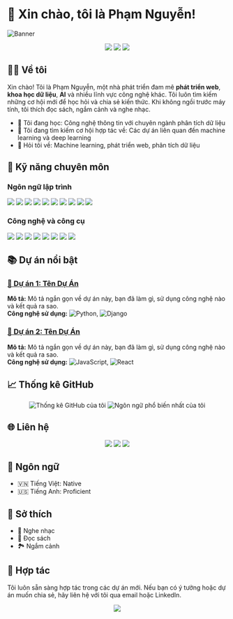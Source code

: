 # 🌟 Xin chào, tôi là Phạm Nguyễn!

![Banner](https://via.placeholder.com/800x200.png?text=Welcome+to+my+GitHub+Profile)

<p align="center">
  <img src="https://img.shields.io/badge/Status-Active-brightgreen?style=flat-square" />
  <img src="https://img.shields.io/github/followers/PhamNguyenDev3?style=social" />
  <img src="https://img.shields.io/github/stars/PhamNguyenDev3?style=social" />
</p>

## 🧑‍💻 Về tôi
Xin chào! Tôi là Phạm Nguyễn, một nhà phát triển đam mê **phát triển web**, **khoa học dữ liệu**, **AI** và nhiều lĩnh vực công nghệ khác. Tôi luôn tìm kiếm những cơ hội mới để học hỏi và chia sẻ kiến thức. Khi không ngồi trước máy tính, tôi thích đọc sách, ngắm cảnh và nghe nhạc.

- 🌱 Tôi đang học: Công nghệ thông tin với chuyên ngành phân tích dữ liệu
- 👯 Tôi đang tìm kiếm cơ hội hợp tác về: Các dự án liên quan đến machine learning và deep learning
- 💬 Hỏi tôi về: Machine learning, phát triển web, phân tích dữ liệu

## 💼 Kỹ năng chuyên môn
### Ngôn ngữ lập trình
<p align="left">
  <img src="https://img.shields.io/badge/C-00599C?style=flat-square&logo=c&logoColor=white" />
  <img src="https://img.shields.io/badge/C++-00599C?style=flat-square&logo=c%2B%2B&logoColor=white" />
  <img src="https://img.shields.io/badge/C%23-239120?style=flat-square&logo=c-sharp&logoColor=white" />
  <img src="https://img.shields.io/badge/Java-007396?style=flat-square&logo=java&logoColor=white" />
  <img src="https://img.shields.io/badge/HTML5-E34F26?style=flat-square&logo=html5&logoColor=white" />
  <img src="https://img.shields.io/badge/CSS3-1572B6?style=flat-square&logo=css3&logoColor=white" />
  <img src="https://img.shields.io/badge/JavaScript-F7DF1E?style=flat-square&logo=javascript&logoColor=black" />
  <img src="https://img.shields.io/badge/Python-3776AB?style=flat-square&logo=python&logoColor=white" />
  <img src="https://img.shields.io/badge/SQL-4479A1?style=flat-square&logo=sql&logoColor=white" />
  <img src="https://img.shields.io/badge/SQL_Server-CC2927?style=flat-square&logo=microsoft-sql-server&logoColor=white" />
</p>

### Công nghệ và công cụ
<p align="left">
  <img src="https://img.shields.io/badge/Flask-000000?style=flat-square&logo=flask&logoColor=white" />
  <img src="https://img.shields.io/badge/MVC-5C2D91?style=flat-square&logo=mvc&logoColor=white" />
  <img src="https://img.shields.io/badge/WinForms-178600?style=flat-square&logo=dotnet&logoColor=white" />
  <img src="https://img.shields.io/badge/DevExpress-EE4C2C?style=flat-square&logo=devexpress&logoColor=white" />
  <img src="https://img.shields.io/badge/TensorFlow-FF6F00?style=flat-square&logo=tensorflow&logoColor=white" />
  <img src="https://img.shields.io/badge/Algorithm-43853D?style=flat-square&logo=algorithm&logoColor=white" />
  <img src="https://img.shields.io/badge/Android_Studio-3DDC84?style=flat-square&logo=android-studio&logoColor=white" />
  <img src="https://img.shields.io/badge/Django-092E20?style=flat-square&logo=django&logoColor=white" />
</p>

## 📚 Dự án nổi bật
### [🚀 Dự án 1: Tên Dự Án](https://github.com/PhamNguyenDev3/repository1)
**Mô tả:** Mô tả ngắn gọn về dự án này, bạn đã làm gì, sử dụng công nghệ nào và kết quả ra sao.\
**Công nghệ sử dụng:** ![Python](https://img.shields.io/badge/Python-3776AB?style=flat-square&logo=python&logoColor=white), ![Django](https://img.shields.io/badge/Django-092E20?style=flat-square&logo=django&logoColor=white)

### [🚀 Dự án 2: Tên Dự Án](https://github.com/PhamNguyenDev3/repository2)
**Mô tả:** Mô tả ngắn gọn về dự án này, bạn đã làm gì, sử dụng công nghệ nào và kết quả ra sao.\
**Công nghệ sử dụng:** ![JavaScript](https://img.shields.io/badge/JavaScript-F7DF1E?style=flat-square&logo=javascript&logoColor=black), ![React](https://img.shields.io/badge/React-20232A?style=flat-square&logo=react&logoColor=61DAFB)

## 📈 Thống kê GitHub
<p align="center">
  <img src="https://github-readme-stats.vercel.app/api?username=PhamNguyenDev3&show_icons=true&theme=radical" alt="Thống kê GitHub của tôi" />
  <img src="https://github-readme-stats.vercel.app/api/top-langs/?username=PhamNguyenDev3&layout=compact&theme=radical" alt="Ngôn ngữ phổ biến nhất của tôi" />
</p>

## 🌐 Liên hệ
<p align="center">
  <a href="mailto:phamnguyen03999@gmail.com"><img src="https://img.shields.io/badge/Email-D14836?style=flat-square&logo=gmail&logoColor=white" /></a>
  <a href="https://facebook.com/yourprofile"><img src="https://img.shields.io/badge/Facebook-1877F2?style=flat-square&logo=facebook&logoColor=white" /></a>
  <a href="https://linkedin.com/in/yourprofile"><img src="https://img.shields.io/badge/LinkedIn-0077B5?style=flat-square&logo=linkedin&logoColor=white" /></a>
</p>

## 💬 Ngôn ngữ
- 🇻🇳 Tiếng Việt: Native
- 🇺🇸 Tiếng Anh: Proficient

## 🎨 Sở thích
- 🎵 Nghe nhạc
- 📖 Đọc sách
- 🏞️ Ngắm cảnh

## 🤝 Hợp tác
Tôi luôn sẵn sàng hợp tác trong các dự án mới. Nếu bạn có ý tưởng hoặc dự án muốn chia sẻ, hãy liên hệ với tôi qua email hoặc LinkedIn.

<p align="center">
  <img src="https://via.placeholder.com/400x100.png?text=Thank+You+for+Visiting" />
</p>

<!---
PhamNguyenDev3/PhamNguyenDev3 is a ✨ special ✨ repository because its `README.md` (this file) appears on your GitHub profile.
You can click the Preview link to take a look at your changes.
--->
